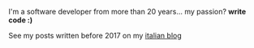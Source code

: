 I'm a software developer from more than 20 years... my passion? **write code :)**

See my posts written before 2017 on my <a href="http://blogs.ugidotnet.org/mb" target="_blank">italian blog</a>

